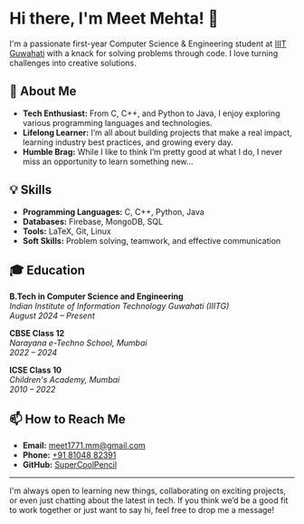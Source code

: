 # Hi there, I'm Meet Mehta! 👋

I'm a passionate first-year Computer Science & Engineering student at [IIIT Guwahati](https://www.iiitg.ac.in) with a knack for solving problems through code. I love turning challenges into creative solutions.

## 🚀 About Me

- **Tech Enthusiast:** From C, C++, and Python to Java, I enjoy exploring various programming languages and technologies.
- **Lifelong Learner:** I’m all about building projects that make a real impact, learning industry best practices, and growing every day.
- **Humble Brag:** While I like to think I’m pretty good at what I do, I never miss an opportunity to learn something new...

## 💡 Skills

- **Programming Languages:** C, C++, Python, Java  
- **Databases:** Firebase, MongoDB, SQL  
- **Tools:** LaTeX, Git, Linux  
- **Soft Skills:** Problem solving, teamwork, and effective communication

## 🎓 Education

**B.Tech in Computer Science and Engineering**  
*Indian Institute of Information Technology Guwahati (IIITG)*  
_August 2024 – Present_

**CBSE Class 12**  
*Narayana e-Techno School, Mumbai*  
_2022 – 2024_

**ICSE Class 10**  
*Children's Academy, Mumbai*  
_2010 – 2022_

## 📫 How to Reach Me

- **Email:** [meet1771.mm@gmail.com](mailto:meet1771.mm@gmail.com)
- **Phone:** [+91 81048 82391](tel:+918104882391)
- **GitHub:** [SuperCoolPencil](https://github.com/SuperCoolPencil)

---

I'm always open to learning new things, collaborating on exciting projects, or even just chatting about the latest in tech. If you think we’d be a good fit to work together or just want to say hi, feel free to drop me a message!
